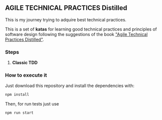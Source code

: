 ## AGILE TECHNICAL PRACTICES Distilled

This is my journey trying to adquire best technical practices. 

This is a set of __katas__ for learning good technical practices and principles of software design following the suggestions of the book ["Agile Technical Practices Distilled"](https://www.amazon.es/Agile-Technical-Practices-Distilled-principles/dp/1838980849/ref=pd_sbs_14_t_0/262-8977008-4699503?_encoding=UTF8&pd_rd_i=1838980849&pd_rd_r=6a57d811-9fd6-49a3-ad30-ada6f51a8644&pd_rd_w=UL5kC&pd_rd_wg=lM4yC&pf_rd_p=45c8f3df-c10f-46f2-ac72-29f4fe8ecc31&pf_rd_r=GKX5CSR3QE2DT29QGR06&psc=1&refRID=GKX5CSR3QE2DT29QGR06).

### Steps

1. __Classic TDD__

### How to execute it

Just download this repository and install the dependencies with:

```bash
npm install
```

Then, for run tests just use

```bash
npm run start
```
